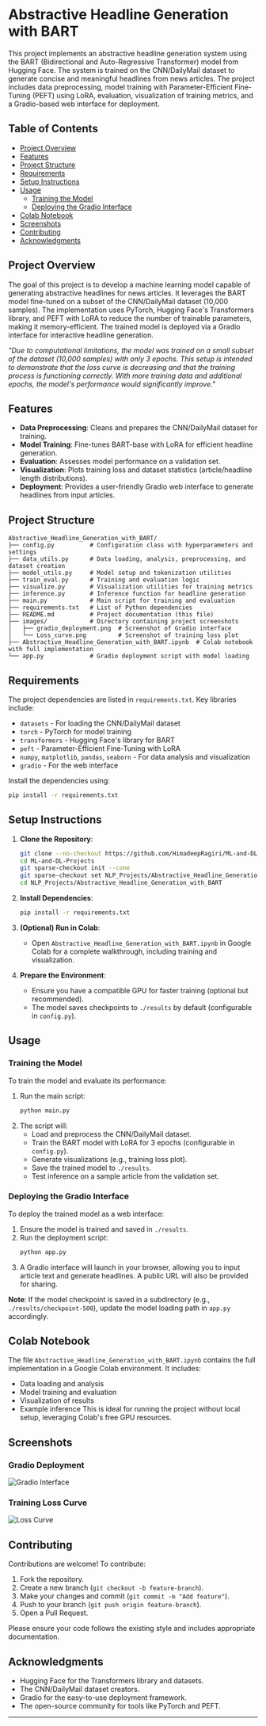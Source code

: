 # Abstractive Headline Generation with BART

This project implements an abstractive headline generation system using the BART (Bidirectional and Auto-Regressive Transformer) model from Hugging Face. The system is trained on the CNN/DailyMail dataset to generate concise and meaningful headlines from news articles. The project includes data preprocessing, model training with Parameter-Efficient Fine-Tuning (PEFT) using LoRA, evaluation, visualization of training metrics, and a Gradio-based web interface for deployment.

## Table of Contents
- [Project Overview](#project-overview)
- [Features](#features)
- [Project Structure](#project-structure)
- [Requirements](#requirements)
- [Setup Instructions](#setup-instructions)
- [Usage](#usage)
  - [Training the Model](#training-the-model)
  - [Deploying the Gradio Interface](#deploying-the-gradio-interface)
- [Colab Notebook](#colab-notebook)
- [Screenshots](#screenshots)
- [Contributing](#contributing)
- [Acknowledgments](#acknowledgments)

## Project Overview
The goal of this project is to develop a machine learning model capable of generating abstractive headlines for news articles. It leverages the BART model fine-tuned on a subset of the CNN/DailyMail dataset (10,000 samples). The implementation uses PyTorch, Hugging Face's Transformers library, and PEFT with LoRA to reduce the number of trainable parameters, making it memory-efficient. The trained model is deployed via a Gradio interface for interactive headline generation.

*"Due to computational limitations, the model was trained on a small subset of the dataset (10,000 samples) with only 3 epochs. This setup is intended to demonstrate that the loss curve is decreasing and that the training process is functioning correctly. With more training data and additional epochs, the model's performance would significantly improve."*  

## Features
- **Data Preprocessing**: Cleans and prepares the CNN/DailyMail dataset for training.
- **Model Training**: Fine-tunes BART-base with LoRA for efficient headline generation.
- **Evaluation**: Assesses model performance on a validation set.
- **Visualization**: Plots training loss and dataset statistics (article/headline length distributions).
- **Deployment**: Provides a user-friendly Gradio web interface to generate headlines from input articles.

## Project Structure
```
Abstractive_Headline_Generation_with_BART/
├── config.py          # Configuration class with hyperparameters and settings
├── data_utils.py      # Data loading, analysis, preprocessing, and dataset creation
├── model_utils.py     # Model setup and tokenization utilities
├── train_eval.py      # Training and evaluation logic
├── visualize.py       # Visualization utilities for training metrics
├── inference.py       # Inference function for headline generation
├── main.py            # Main script for training and evaluation
├── requirements.txt   # List of Python dependencies
├── README.md          # Project documentation (this file)
├── images/            # Directory containing project screenshots
│   ├── gradio_deployment.png  # Screenshot of Gradio interface
│   └── Loss_curve.png         # Screenshot of training loss plot
├── Abstractive_Headline_Generation_with_BART.ipynb  # Colab notebook with full implementation
└── app.py             # Gradio deployment script with model loading
```

## Requirements
The project dependencies are listed in `requirements.txt`. Key libraries include:
- `datasets` - For loading the CNN/DailyMail dataset
- `torch` - PyTorch for model training
- `transformers` - Hugging Face's library for BART
- `peft` - Parameter-Efficient Fine-Tuning with LoRA
- `numpy`, `matplotlib`, `pandas`, `seaborn` - For data analysis and visualization
- `gradio` - For the web interface

Install the dependencies using:
```bash
pip install -r requirements.txt
```

## Setup Instructions
1. **Clone the Repository**:
   ```bash
   git clone --no-checkout https://github.com/HimadeepRagiri/ML-and-DL-Projects.git
   cd ML-and-DL-Projects
   git sparse-checkout init --cone
   git sparse-checkout set NLP_Projects/Abstractive_Headline_Generation_with_BART
   cd NLP_Projects/Abstractive_Headline_Generation_with_BART
   ```

2. **Install Dependencies**:
   ```bash
   pip install -r requirements.txt
   ```

3. **(Optional) Run in Colab**:
   - Open `Abstractive_Headline_Generation_with_BART.ipynb` in Google Colab for a complete walkthrough, including training and visualization.

4. **Prepare the Environment**:
   - Ensure you have a compatible GPU for faster training (optional but recommended).
   - The model saves checkpoints to `./results` by default (configurable in `config.py`).

## Usage

### Training the Model
To train the model and evaluate its performance:
1. Run the main script:
   ```bash
   python main.py
   ```
2. The script will:
   - Load and preprocess the CNN/DailyMail dataset.
   - Train the BART model with LoRA for 3 epochs (configurable in `config.py`).
   - Generate visualizations (e.g., training loss plot).
   - Save the trained model to `./results`.
   - Test inference on a sample article from the validation set.

### Deploying the Gradio Interface
To deploy the trained model as a web interface:
1. Ensure the model is trained and saved in `./results`.
2. Run the deployment script:
   ```bash
   python app.py
   ```
3. A Gradio interface will launch in your browser, allowing you to input article text and generate headlines. A public URL will also be provided for sharing.

**Note**: If the model checkpoint is saved in a subdirectory (e.g., `./results/checkpoint-500`), update the model loading path in `app.py` accordingly.

## Colab Notebook
The file `Abstractive_Headline_Generation_with_BART.ipynb` contains the full implementation in a Google Colab environment. It includes:
- Data loading and analysis
- Model training and evaluation
- Visualization of results
- Example inference
This is ideal for running the project without local setup, leveraging Colab's free GPU resources.

## Screenshots
### Gradio Deployment
![Gradio Interface](images/gradio_deployment.png)

### Training Loss Curve
![Loss Curve](images/Loss_curve.png)

## Contributing
Contributions are welcome! To contribute:
1. Fork the repository.
2. Create a new branch (`git checkout -b feature-branch`).
3. Make your changes and commit (`git commit -m "Add feature"`).
4. Push to your branch (`git push origin feature-branch`).
5. Open a Pull Request.

Please ensure your code follows the existing style and includes appropriate documentation.

## Acknowledgments
- Hugging Face for the Transformers library and datasets.
- The CNN/DailyMail dataset creators.
- Gradio for the easy-to-use deployment framework.
- The open-source community for tools like PyTorch and PEFT.

---
